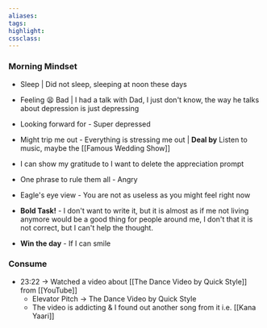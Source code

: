 ```yaml
---
aliases:  
tags:
highlight:  
cssclass:
---
```



### Morning Mindset
- Sleep | Did not sleep, sleeping at noon these days
- Feeling 😫 Bad | I had a talk with Dad, I just don't know, the way he talks about depression is just depressing

- Looking forward for - Super depressed
- Might trip me out - Everything is stressing me out |  **Deal by**  Listen to music, maybe the [[Famous Wedding Show]]
- I can show my gratitude to I want to delete the appreciation prompt

- One phrase to rule them all - Angry
- Eagle's eye view - You are not as useless as you might feel right now
- **Bold Task!** - I don't want to write it, but it is almost as if me not living anymore would be a good thing for people around me, I don't that it is not correct, but I can't help the thought.
- **Win the day** - If I can smile


### Consume
- 23:22 → Watched a video about [[The Dance Video by Quick Style]] from [[YouTube]]
	- Elevator Pitch → The Dance Video by Quick Style
	- The video is addicting & I found out another song from it i.e. [[Kana Yaari]]